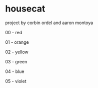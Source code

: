 # housecat

project by corbin ordel and aaron montoya

00 - red

01 - orange

02 - yellow

03 - green

04 - blue

05 - violet
